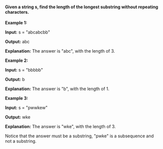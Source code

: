 #### Given a string s, find the length of the longest substring without repeating characters.

**Example 1:**

**Input:** s = "abcabcbb"

**Output:** abc

**Explanation:** The answer is "abc", with the length of 3.


**Example 2:**

**Input:** s = "bbbbb"

**Output:** b

**Explanation:** The answer is "b", with the length of 1.


**Example 3:**

**Input:** s = "pwwkew"

**Output:** wke

**Explanation:** The answer is "wke", with the length of 3.

Notice that the answer must be a substring, "pwke" is a subsequence and not a substring.
